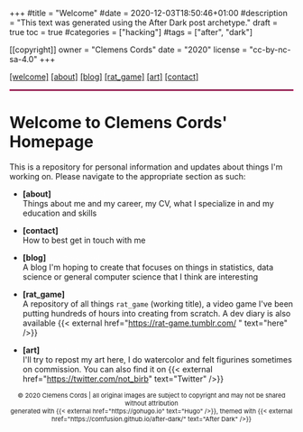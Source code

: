 +++
#title = "Welcome"
#date = 2020-12-03T18:50:46+01:00
#description = "This text was generated using the After Dark post archetype."
draft = true
toc = true
#categories = ["hacking"]
#tags = ["after", "dark"]

[[copyright]]
  owner = "Clemens Cords"
  date = "2020" 
  license = "cc-by-nc-sa-4.0"
+++

<head>
    <link rel="stylesheet" href="../../config/style.css">
</head>

<div id="link_bar">
    <a href="http://localhost:1313/welcome"><selected>[welcome]</selected></a> 
    <xspacer> <a href="http://localhost:1313/about">[about]</a></xspacer>
    <xspacer> <a href="http://localhost:1313/professional/landing">[blog]</a> </xspacer>
    <xspacer> <a href="http://localhost:1313/rat_game/landing">[rat_game]</a> </xspacer>
    <xspacer> <a href="http://localhost:1313/art/landing">[art]</a> </xspacer>
    <xspacer> <a href="http://localhost:1313/contact">[contact]</a> </xspacer>
</div>
<hr style="border:1px solid #e92d7d"> </hr>

# Welcome to Clemens Cords' Homepage

This is a repository for personal information and updates about things I'm working on.
Please navigate to the appropriate section as such:

- **[about]** <i><span style="color:#FFFFFF5A">(professional)</span></i> <br>
      Things about me and my career, my CV, what I specialize in and my education and skills <br>
      
- **[contact]**  <i><span style="color:#FFFFFF5A">(professional)</span></i> <br>
      How to best get in touch with me 
      
- **[blog]**  <i><span style="color:#FFFFFF5A">(professional)</span></i> <br>
      A blog I'm hoping to create that focuses on things in statistics, data science or general computer science that I think are interesting  
      
- **[rat_game]** <br>
      A repository of all things `rat_game` (working title), a video game I've been putting hundreds of hours into creating from scratch. A dev diary is also available {{< external href="https://rat-game.tumblr.com/ " text="here" />}}
      
- **[art]**  <i><span style="color:#FFFFFF5A">(personal)</span></i> <br>
      I'll try to repost my art here, I do watercolor and felt figurines sometimes on commission. You can also find it on {{< external href="https://twitter.com/not_birb" text="Twitter" />}}

<footer>
  <div markdown="1">
    <center>
    <p style="font-size:11px">
    &copy 2020 Clemens Cords | all original images are subject to copyright and may not be shared without attribution <br>
    generated with {{< external href="https://gohugo.io" text="Hugo" />}}, 
    themed with {{< external href="https://comfusion.github.io/after-dark/" text="After Dark" />}}
    </center>
    </p>
  </div>
</footer>


